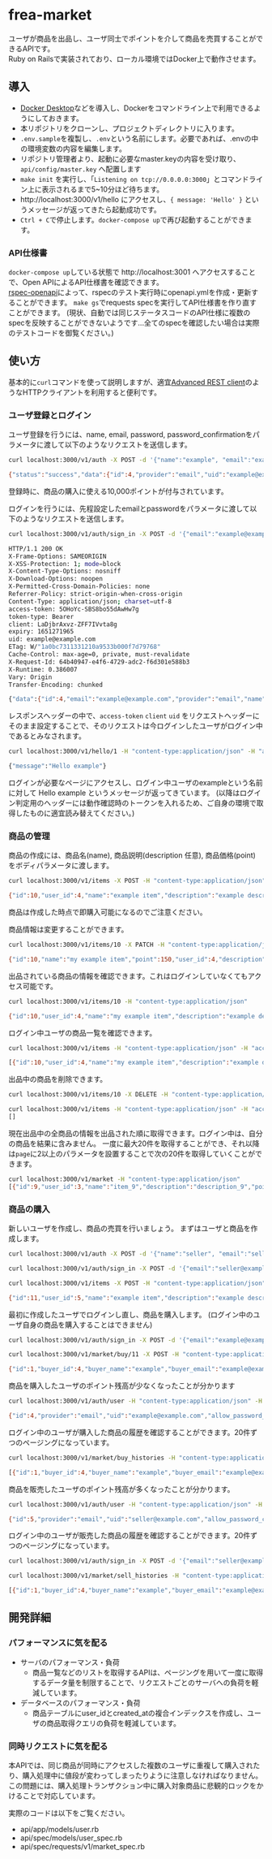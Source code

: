 # frea-market

ユーザが商品を出品し、ユーザ同士でポイントを介して商品を売買することができるAPIです。  
Ruby on Railsで実装されており、ローカル環境ではDocker上で動作させます。

## 導入
- [Docker Desktop](https://www.docker.com/products/docker-desktop/)などを導入し、Dockerをコマンドライン上で利用できるようにしておきます。
- 本リポジトリをクローンし、プロジェクトディレクトリに入ります。
- `.env.sample`を複製し、`.env`という名前にします。必要であれば、.envの中の環境変数の内容を編集します。
- リポジトリ管理者より、起動に必要なmaster.keyの内容を受け取り、`api/config/master.key` へ配置します
- `make init` を実行し、「`Listening on tcp://0.0.0.0:3000`」とコマンドライン上に表示されるまで5~10分ほど待ちます。
- http://localhost:3000/v1/hello にアクセスし、`{ message: 'Hello' }` というメッセージが返ってきたら起動成功です。
- `Ctrl + C`で停止します。`docker-compose up`で再び起動することができます。

### API仕様書
`docker-compose up`している状態で http://localhost:3001 へアクセスすることで、Open APIによるAPI仕様書を確認できます。  
[rspec-openapi](https://github.com/k0kubun/rspec-openapi)によって、rspecのテスト実行時にopenapi.ymlを作成・更新することができます。
`make gs`でrequests specを実行してAPI仕様書を作り直すことができます。
(現状、自動では同じステータスコードのAPI仕様に複数のspecを反映することができないようです...全てのspecを確認したい場合は実際のテストコードを御覧ください。)

## 使い方
基本的に`curl`コマンドを使って説明しますが、適宜[Advanced REST client](https://chrome.google.com/webstore/detail/advanced-rest-client/hgmloofddffdnphfgcellkdfbfbjeloo?hl=ja)のようなHTTPクライアントを利用すると便利です。

### ユーザ登録とログイン
ユーザ登録を行うには、name, email, password, password_confirmationをパラメータに渡して以下のようなリクエストを送信します。  
``` bash
curl localhost:3000/v1/auth -X POST -d '{"name":"example", "email":"example@example.com", "password":"password", "password_confirmation": "password"}' -H "content-type:application/json"

{"status":"success","data":{"id":4,"provider":"email","uid":"example@example.com","allow_password_change":false,"name":"example","email":"example@example.com","point":10000,"created_at":"2022-04-16T07:30:09.035+09:00","updated_at":"2022-04-16T07:30:09.120+09:00"}}
```
登録時に、商品の購入に使える10,000ポイントが付与されています。  
  
ログインを行うには、先程設定したemailとpasswordをパラメータに渡して以下のようなリクエストを送信します。
``` bash
curl localhost:3000/v1/auth/sign_in -X POST -d '{"email":"example@example.com", "password":"password"}' -H "content-type:application/json" -i

HTTP/1.1 200 OK
X-Frame-Options: SAMEORIGIN
X-XSS-Protection: 1; mode=block
X-Content-Type-Options: nosniff
X-Download-Options: noopen
X-Permitted-Cross-Domain-Policies: none
Referrer-Policy: strict-origin-when-cross-origin
Content-Type: application/json; charset=utf-8
access-token: 5OHoYc-SBS8bo55dAwHw7g
token-type: Bearer
client: LaDjbrAxvz-ZFF7IVvta8g
expiry: 1651271965
uid: example@example.com
ETag: W/"1a0bc7311331210a9533b000f7d79768"
Cache-Control: max-age=0, private, must-revalidate
X-Request-Id: 64b40947-e4f6-4729-adc2-f6d301e588b3
X-Runtime: 0.386007
Vary: Origin
Transfer-Encoding: chunked

{"data":{"id":4,"email":"example@example.com","provider":"email","name":"example","point":10000,"uid":"example@example.com","allow_password_change":false}}%
```
レスポンスヘッダーの中で、`access-token` `client` `uid` をリクエストヘッダーにそのまま設定することで、そのリクエストは今ログインしたユーザがログイン中であるとみなされます。
``` bash
curl localhost:3000/v1/hello/1 -H "content-type:application/json" -H "access-token:5OHoYc-SBS8bo55dAwHw7g" -H "client:LaDjbrAxvz-ZFF7IVvta8g" -H "uid:example@example.com"

{"message":"Hello example"}
```
ログインが必要なページにアクセスし、ログイン中ユーザのexampleという名前に対して Hello example というメッセージが返ってきています。
(以降はログイン判定用のヘッダーには動作確認時のトークンを入れるため、ご自身の環境で取得したものに適宜読み替えてください。)

### 商品の管理
商品の作成には、商品名(name), 商品説明(description 任意), 商品価格(point) をボディパラメータに渡します。
``` bash
curl localhost:3000/v1/items -X POST -H "content-type:application/json" -H "access-token:5OHoYc-SBS8bo55dAwHw7g" -H "client:LaDjbrAxvz-ZFF7IVvta8g" -H "uid:example@example.com" -d '{ "name": "example item", "description": "example description", "point": 100 }'

{"id":10,"user_id":4,"name":"example item","description":"example description","point":100,"created_at":"2022-04-16T07:46:03.271+09:00","updated_at":"2022-04-16T07:46:03.271+09:00"}
```
商品は作成した時点で即購入可能になるのでご注意ください。  

商品情報は変更することができます。  
``` bash
curl localhost:3000/v1/items/10 -X PATCH -H "content-type:application/json" -H "access-token:5OHoYc-SBS8bo55dAwHw7g" -H "client:LaDjbrAxvz-ZFF7IVvta8g" -H "uid:example@example.com" -d '{ "name": "my example item", "point": 150 }'

{"id":10,"name":"my example item","point":150,"user_id":4,"description":"example description","created_at":"2022-04-16T07:46:03.271+09:00","updated_at":"2022-04-16T07:48:30.087+09:00"}
```

出品されている商品の情報を確認できます。これはログインしていなくてもアクセス可能です。
``` bash
curl localhost:3000/v1/items/10 -H "content-type:application/json"

{"id":10,"user_id":4,"name":"my example item","description":"example description","point":150,"created_at":"2022-04-16T07:46:03.271+09:00","updated_at":"2022-04-16T07:48:30.087+09:00"}
```

ログイン中ユーザの商品一覧を確認できます。
``` bash
curl localhost:3000/v1/items -H "content-type:application/json" -H "access-token:5OHoYc-SBS8bo55dAwHw7g" -H "client:LaDjbrAxvz-ZFF7IVvta8g" -H "uid:example@example.com"

[{"id":10,"user_id":4,"name":"my example item","description":"example description","point":150,"created_at":"2022-04-16T07:46:03.271+09:00","updated_at":"2022-04-16T07:48:30.087+09:00"}]
```

出品中の商品を削除できます。
``` bash
curl localhost:3000/v1/items/10 -X DELETE -H "content-type:application/json" -H "access-token:5OHoYc-SBS8bo55dAwHw7g" -H "client:LaDjbrAxvz-ZFF7IVvta8g" -H "uid:example@example.com"

curl localhost:3000/v1/items -H "content-type:application/json" -H "access-token:5OHoYc-SBS8bo55dAwHw7g" -H "client:LaDjbrAxvz-ZFF7IVvta8g" -H "uid:example@example.com"
[]
```

現在出品中の全商品の情報を出品された順に取得できます。ログイン中は、自分の商品を結果に含みません。
一度に最大20件を取得することができ、それ以降は`page`に2以上のパラメータを設置することで次の20件を取得していくことができます。
``` bash
curl localhost:3000/v1/market -H "content-type:application/json"
[{"id":9,"user_id":3,"name":"item_9","description":"description_9","point":1,"created_at":"2022-04-16T05:35:33.181+09:00","updated_at":"2022-04-16T05:35:33.181+09:00"}, ...]
```

### 商品の購入
新しいユーザを作成し、商品の売買を行いましょう。
まずはユーザと商品を作成します。
``` bash
curl localhost:3000/v1/auth -X POST -d '{"name":"seller", "email":"seller@example.com", "password":"password", "password_confirmation": "password"}' -H "content-type:application/json"

curl localhost:3000/v1/auth/sign_in -X POST -d '{"email":"seller@example.com", "password":"password"}' -H "content-type:application/json" -i

curl localhost:3000/v1/items -X POST -H "content-type:application/json" -H "access-token:DHJrnpla5eau_b77J5WjHg" -H "client:X-L0Ywf-K4E6dpgxc4Gf_g" -H "uid:seller@example.com" -d '{ "name": "example item", "description": "example description", "point": 100 }'

{"id":11,"user_id":5,"name":"example item","description":"example description","point":100,"created_at":"2022-04-16T08:02:49.803+09:00","updated_at":"2022-04-16T08:02:49.803+09:00"}
```

最初に作成したユーザでログインし直し、商品を購入します。 (ログイン中のユーザ自身の商品を購入することはできません)
``` bash
curl localhost:3000/v1/auth/sign_in -X POST -d '{"email":"example@example.com", "password":"password"}' -H "content-type:application/json" -i

curl localhost:3000/v1/market/buy/11 -X POST -H "content-type:application/json" -H "access-token:e_h5nkefXu4RxVMChvKLiQ" -H "client:Q6TpmBk9gH9t1H8kskPC3Q" -H "uid:example@example.com"

{"id":1,"buyer_id":4,"buyer_name":"example","buyer_email":"example@example.com","buyer_point_to":9900,"seller_id":5,"seller_name":"seller","seller_email":"seller@example.com","seller_point_to":10100,"item_id":11,"item_name":"example item","item_description":"example description","item_point":100,"created_at":"2022-04-16T08:10:17.682+09:00","updated_at":"2022-04-16T08:10:17.682+09:00"}
```

商品を購入したユーザのポイント残高が少なくなったことが分かります
``` bash
curl localhost:3000/v1/auth/user -H "content-type:application/json" -H "access-token:e_h5nkefXu4RxVMChvKLiQ" -H "client:Q6TpmBk9gH9t1H8kskPC3Q" -H "uid:example@example.com"

{"id":4,"provider":"email","uid":"example@example.com","allow_password_change":false,"name":"example","email":"example@example.com","point":9900,"created_at":"2022-04-16T07:30:09.035+09:00","updated_at":"2022-04-16T08:09:04.248+09:00"}%
```

ログイン中のユーザが購入した商品の履歴を確認することができます。20件ずつのページングになっています。
``` bash
curl localhost:3000/v1/market/buy_histories -H "content-type:application/json" -H "access-token:e_h5nkefXu4RxVMChvKLiQ" -H "client:Q6TpmBk9gH9t1H8kskPC3Q" -H "uid:example@example.com"

[{"id":1,"buyer_id":4,"buyer_name":"example","buyer_email":"example@example.com","buyer_point_to":9900,"seller_id":5,"seller_name":"seller","seller_email":"seller@example.com","seller_point_to":10100,"item_id":11,"item_name":"example item","item_description":"example description","item_point":100,"created_at":"2022-04-16T08:10:17.682+09:00","updated_at":"2022-04-16T08:10:17.682+09:00"}]
```

商品を販売したユーザのポイント残高が多くなったことが分かります。
``` bash
curl localhost:3000/v1/auth/user -H "content-type:application/json" -H "access-token:m2dur4iunp1XOqySaaaXnw" -H "client:-TCTVBj1Luijwew_jMUdIg" -H "uid:seller@example.com"

{"id":5,"provider":"email","uid":"seller@example.com","allow_password_change":false,"name":"seller","email":"seller@example.com","point":10100,"created_at":"2022-04-16T08:01:13.479+09:00","updated_at":"2022-04-16T08:16:59.828+09:00"}
```

ログイン中のユーザが販売した商品の履歴を確認することができます。20件ずつのページングになっています。
``` bash
curl localhost:3000/v1/auth/sign_in -X POST -d '{"email":"seller@example.com", "password":"password"}' -H "content-type:application/json" -i

curl localhost:3000/v1/market/sell_histories -H "content-type:application/json" -H "access-token:m2dur4iunp1XOqySaaaXnw" -H "client:-TCTVBj1Luijwew_jMUdIg" -H "uid:seller@example.com"

[{"id":1,"buyer_id":4,"buyer_name":"example","buyer_email":"example@example.com","buyer_point_to":9900,"seller_id":5,"seller_name":"seller","seller_email":"seller@example.com","seller_point_to":10100,"item_id":11,"item_name":"example item","item_description":"example description","item_point":100,"created_at":"2022-04-16T08:10:17.682+09:00","updated_at":"2022-04-16T08:10:17.682+09:00"}]
```

## 開発詳細

### パフォーマンスに気を配る
- サーバのパフォーマンス・負荷
  - 商品一覧などのリストを取得するAPIは、ページングを用いて一度に取得するデータ量を制限することで、リクエストごとのサーバへの負荷を軽減しています。
- データベースのパフォーマンス・負荷
  - 商品テーブルにuser_idとcreated_atの複合インデックスを作成し、ユーザの商品取得クエリの負荷を軽減しています。

### 同時リクエストに気を配る
本APIでは、同じ商品が同時にアクセスした複数のユーザに重複して購入されたり、購入処理中に値段が変わってしまったりように注意しなければなりません。  
この問題には、購入処理トランザクション中に購入対象商品に悲観的ロックをかけることで対応しています。

実際のコードは以下をご覧ください。
- api/app/models/user.rb
- api/spec/models/user_spec.rb
- api/spec/requests/v1/market_spec.rb
